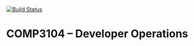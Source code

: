 [![Build Status](https://travis-ci.com/AlecBp/comp3104-week02.svg?branch=master)](https://travis-ci.com/AlecBp/comp3104-week02)
# COMP3104 – Developer Operations
